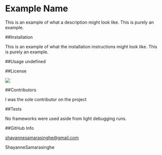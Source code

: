 
  # Example Name 

  This is an example of what a description might look like. This is purely an example. 

  
  ##Installation

  This is an example of what the installation instructions might look like. This is purely an example.  

  ##Usage
  undefined 

  ##License 

  ![](https://img.shields.io/badge/License-MIT-yellow.svg)

  ##Contributors

  I was the sole contributor on the project

  ##Tests

  No frameworks were used aside from light debugging runs. 

  ##GitHub Info

  shayannesamarasinghe@gmail.com

  ShayanneSamarasinghe

  
 





